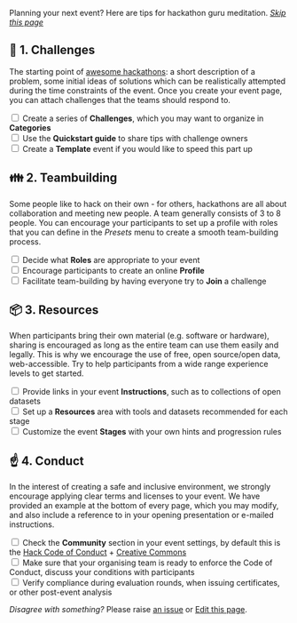Planning your next event? Here are tips for hackathon guru meditation. _[Skip this page](/event/new)_

## 🏁 1. Challenges

The starting point of [awesome hackathons](https://github.com/dribdat/awesome-hackathon): a short description of a problem, some initial ideas of solutions which can be realistically attempted during the time constraints of the event. Once you create your event page, you can attach challenges that the teams should respond to.

<label><input type="checkbox"> Create a series of **Challenges**, which you may want to organize in **Categories**</label><br>
<label><input type="checkbox"> Use the **Quickstart guide** to share tips with challenge owners</label><br>
<label><input type="checkbox"> Create a **Template** event if you would like to speed this part up</label><br>

## 👪 2. Teambuilding

Some people like to hack on their own - for others, hackathons are all about collaboration and meeting new people. A team generally consists of 3 to 8 people. You can encourage your participants to set up a profile with roles that you can define in the _Presets_ menu to create a smooth team-building process.

<label><input type="checkbox"> Decide what **Roles** are appropriate to your event </label><br>
<label><input type="checkbox"> Encourage participants to create an online **Profile** </label><br>
<label><input type="checkbox"> Facilitate team-building by having everyone try to **Join** a challenge </label><br>

## 📦 3. Resources

When participants bring their own material (e.g. software or hardware), sharing is encouraged as long as the entire team can use them easily and legally. This is why we encourage the use of free, open source/open data, web-accessible. Try to help participants from a wide range experience levels to get started.

<label><input type="checkbox"> Provide links in your event **Instructions**, such as to collections of open datasets </label><br>
<label><input type="checkbox"> Set up a **Resources** area with tools and datasets recommended for each stage </label><br>
<label><input type="checkbox"> Customize the event **Stages** with your own hints and progression rules </label><br>

## ☝️ 4. Conduct

In the interest of creating a safe and inclusive environment, we strongly encourage applying clear terms and licenses to your event. We have provided an example at the bottom of every page, which you may modify, and also include a reference to in your opening presentation or e-mailed instructions.

<label><input type="checkbox"> Check the **Community** section in your event settings, by default this is the [Hack Code of Conduct](https://hackcodeofconduct.org/) + [Creative Commons](https://creativecommons.org/) </label><br>
<label><input type="checkbox"> Make sure that your organising team is ready to enforce the Code of Conduct, discuss your conditions with participants </label><br>
<label><input type="checkbox"> Verify compliance during evaluation rounds, when issuing certificates, or other post-event analysis </label><br>

_Disagree with something?_ Please raise [an issue](https://github.com/dribdat/dribdat/issues) or [Edit this page](https://github.com/dribdat/dribdat/blob/main/dribdat/templates/includes/eventstart.md).
